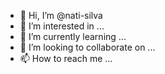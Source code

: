 - 👋 Hi, I’m @nati-silva
- 👀 I’m interested in ...
- 🌱 I’m currently learning ...
- 💞️ I’m looking to collaborate on ...
- 📫 How to reach me ...

<!---
nati-silva/nati-silva is a ✨ special ✨ repository because its `README.md` (this file) appears on your GitHub profile.
You can click the Preview link to take a look at your changes.
--->
